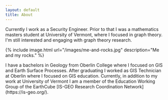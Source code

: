 ```yaml
---
layout: default
title: About
---
```

<div class="about">
    <p>Currently I work as a Security Engineer.  Prior to that I was a mathematics masters student at University of Vermont, where I focused in graph theory.  I'm still interested and engaging with graph theory research.</p> 

{% include image.html url="/images/me-and-rocks.jpg" description="Me and my rocks." %}

<p markdown="1">I have a bachelors in Geology from Oberlin College where I focused on GIS and Earth Surface Processes.  After graduating I worked as GIS Technician at Oberlin where I focused on GIS education.  Currently, in addition to my work at University of Vermont I am a member of the Education Working Group of the EarthCube [IS-GEO Research Coordination Network](https://is-geo.org/).</p>
